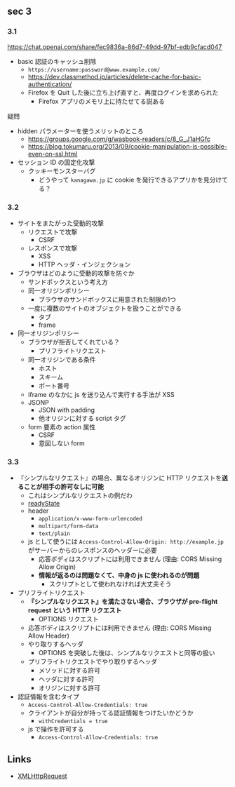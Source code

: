 ## sec 3

### 3.1

https://chat.openai.com/share/fec9836a-86d7-49dd-97bf-edb9cfacd047

- basic 認証のキャッシュ削除
  - `https://username:password@www.example.com/`
  - https://dev.classmethod.jp/articles/delete-cache-for-basic-authentication/
  - Firefox を Quit した後に立ち上げ直すと、再度ログインを求められた
    - Firefox アプリのメモリ上に持たせてる説ある

疑問

- hidden パラメーターを使うメリットのところ
  - https://groups.google.com/g/wasbook-readers/c/8_G_J1aHGfc
  - https://blog.tokumaru.org/2013/09/cookie-manipulation-is-possible-even-on-ssl.html
- セッション ID の固定化攻撃
  - クッキーモンスターバグ
    - どうやって `kanagawa.jp` に cookie を発行できるアプリかを見分けてる？

### 3.2

- サイトをまたがった受動的攻撃
  - リクエストで攻撃
    - CSRF
  - レスポンスで攻撃
    - XSS
    - HTTP ヘッダ・インジェクション
- ブラウザはどのように受動的攻撃を防ぐか
  - サンドボックスという考え方
  - 同一オリジンポリシー
    - ブラウザのサンドボックスに用意された制限の1つ
  - 一度に複数のサイトのオブジェクトを扱うことができる
    - タブ
    - frame
- 同一オリジンポリシー
  - ブラウザが拒否してくれている？
    - プリフライトリクエスト
  - 同一オリジンである条件
    - ホスト
    - スキーム
    - ポート番号
  - iframe のなかに js を送り込んで実行する手法が XSS
  - JSONP
    - JSON with padding
    - 他オリジンに対する script タグ
  - form 要素の action 属性
    - CSRF
    - 意図しない form 

### 3.3

- 『シンプルなリクエスト』の場合、異なるオリジンに HTTP リクエストを**送ることが相手の許可なしに可能**
  - これはシンプルなリクエストの例だわ
  - [readyState](https://developer.mozilla.org/ja/docs/Web/API/XMLHttpRequest/readyState)
  - header
    - `application/x-www-form-urlencoded`
    - `multipart/form-data`
    - `text/plain`
  - js として使うには `Access-Control-Allow-Origin: http://example.jp` がサーバーからのレスポンスのヘッダーに必要
    - 応答ボディはスクリプトには利用できません (理由: CORS Missing Allow Origin)
    - **情報が返るのは問題なくて、中身の js に使われるのが問題**
      - スクリプトとして使われなければ大丈夫そう
- プリフライトリクエスト
  - **『シンプルなリクエスト』を満たさない場合、ブラウザが pre-flight request という HTTP リクエスト**
    - OPTIONS リクエスト
  - 応答ボディはスクリプトには利用できません (理由: CORS Missing Allow Header)
  - やり取りするヘッダ
    - OPTIONS を突破した後は、シンプルなリクエストと同等の扱い
  - プリフライトリクエストでやり取りするヘッダ
    - メソッドに対する許可
    - ヘッダに対する許可
    - オリジンに対する許可
- 認証情報を含むタイプ
  - `Access-Control-Allow-Credentials: true`
  - クライアントが自分が持ってる認証情報をつけたいかどうか
    - `withCredentials = true`
  - js で操作を許可する
    - `Access-Control-Allow-Credentials: true`


## Links

- [XMLHttpRequest](https://developer.mozilla.org/ja/docs/Web/API/XMLHttpRequest)
